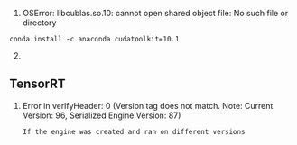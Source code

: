 1. OSError: libcublas.so.10: cannot open shared object file: No such file or directory

```conda install -c anaconda cudatoolkit=10.1```

2. 

## TensorRT

1. Error in verifyHeader: 0 (Version tag does not match. Note: Current Version: 96, Serialized Engine Version: 87)
    
    ```If the engine was created and ran on different versions```